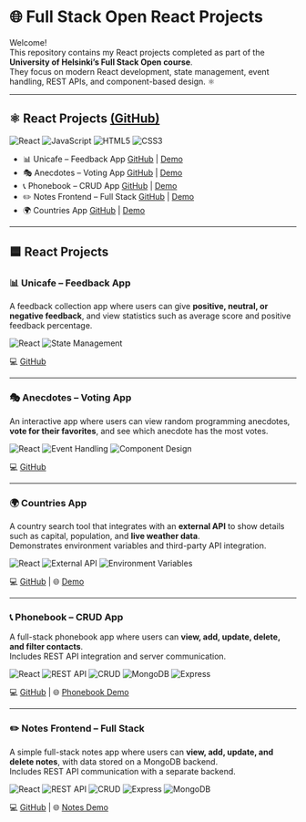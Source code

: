 # 🌐 Full Stack Open React Projects

Welcome!  
This repository contains my React projects completed as part of the **University of Helsinki’s Full Stack Open course**.  
They focus on modern React development, state management, event handling, REST APIs, and component-based design. ⚛️

---

## ⚛️ React Projects [(GitHub)](https://github.com/Nyukaa/React)

![React](https://img.shields.io/badge/React-20232A?style=for-the-badge&logo=react&logoColor=61DAFB)
![JavaScript](https://img.shields.io/badge/JavaScript-F7DF1E?style=for-the-badge&logo=javascript&logoColor=black)
![HTML5](https://img.shields.io/badge/HTML5-E34F26?style=for-the-badge&logo=html5&logoColor=white)
![CSS3](https://img.shields.io/badge/CSS3-1572B6?style=for-the-badge&logo=css3&logoColor=white)

- 📊 Unicafe – Feedback App [GitHub](https://github.com/Nyukaa/BCNew/blob/main/React/02-soveltavat-tehtavat/ex11/README.md) | [Demo](https://nyukaa.github.io/BCNew/Unicafe/)
- 🎭 Anecdotes – Voting App [GitHub](https://github.com/Nyukaa/BCNew/tree/main/React/02-soveltavat-tehtavat/ex14) | [Demo](https://nyukaa.github.io/BCNew/Anecdotes/)
- 📞 Phonebook – CRUD App [GitHub](https://github.com/Nyukaa/BCNew/tree/main/React/02-soveltavat-tehtavat/Phonebook_with_mongo) | [Demo](https://phonebook-with-mongo.onrender.com/)
- ✏️ Notes Frontend – Full Stack [GitHub](https://github.com/Nyukaa/BCNew/tree/main/React/01-oppimistehtavat/notes_mongo) | [Demo](https://notes-with-mongo.onrender.com/)
- 🌍 Countries App [GitHub](https://github.com/Nyukaa/BCNew/tree/main/React/02-soveltavat-tehtavat/ex2_20) | [Demo](https://nyukaa.github.io/BCNew/Countries/)

---

## 🟦 React Projects

### 📊 Unicafe – Feedback App

A feedback collection app where users can give **positive, neutral, or negative feedback**, and view statistics such as average score and positive feedback percentage.

![React](https://img.shields.io/badge/React-20232A?style=for-the-badge&logo=react&logoColor=61DAFB)
![State Management](https://img.shields.io/badge/State-Management-blue?style=for-the-badge)

💻 [GitHub](https://github.com/Nyukaa/BCNew/blob/main/React/02-soveltavat-tehtavat/ex11/README.md)

---

### 🎭 Anecdotes – Voting App

An interactive app where users can view random programming anecdotes, **vote for their favorites**, and see which anecdote has the most votes.

![React](https://img.shields.io/badge/React-20232A?style=for-the-badge&logo=react&logoColor=61DAFB)
![Event Handling](https://img.shields.io/badge/Event-Handling-orange?style=for-the-badge)
![Component Design](https://img.shields.io/badge/Component-Design-lightgrey?style=for-the-badge)

💻 [GitHub](https://github.com/Nyukaa/BCNew/tree/main/React/02-soveltavat-tehtavat/ex14)

---

### 🌍 Countries App

A country search tool that integrates with an **external API** to show details such as capital, population, and **live weather data**.  
Demonstrates environment variables and third-party API integration.

![React](https://img.shields.io/badge/React-20232A?style=for-the-badge&logo=react&logoColor=61DAFB)
![External API](https://img.shields.io/badge/External-API-yellow?style=for-the-badge)
![Environment Variables](https://img.shields.io/badge/Env-Variables-lightblue?style=for-the-badge)

💻 [GitHub](https://github.com/Nyukaa/BCNew/tree/main/React/02-soveltavat-tehtavat/ex2_20) | 🌐 [Demo](https://nyukaa.github.io/BCNew/Countries/)

---

### 📞 Phonebook – CRUD App

A full-stack phonebook app where users can **view, add, update, delete, and filter contacts**.  
Includes REST API integration and server communication.

![React](https://img.shields.io/badge/React-20232A?style=for-the-badge&logo=react&logoColor=61DAFB)
![REST API](https://img.shields.io/badge/REST-API-green?style=for-the-badge)
![CRUD](https://img.shields.io/badge/CRUD-Operations-blueviolet?style=for-the-badge)
![MongoDB](https://img.shields.io/badge/MongoDB-47A248?style=for-the-badge&logo=mongodb&logoColor=white)
![Express](https://img.shields.io/badge/Express.js-000000?style=for-the-badge&logo=express&logoColor=white)

💻 [GitHub](https://github.com/Nyukaa/BCNew/tree/main/React/02-soveltavat-tehtavat/Phonebook_with_mongo) | 🌐 [Phonebook Demo](https://phonebook-with-mongo.onrender.com/)

---

### ✏️ Notes Frontend – Full Stack

A simple full-stack notes app where users can **view, add, update, and delete notes**, with data stored on a MongoDB backend.  
Includes REST API communication with a separate backend.

![React](https://img.shields.io/badge/React-20232A?style=for-the-badge&logo=react&logoColor=61DAFB)
![REST API](https://img.shields.io/badge/REST-API-green?style=for-the-badge)
![CRUD](https://img.shields.io/badge/CRUD-Operations-blueviolet?style=for-the-badge)
![Express](https://img.shields.io/badge/Express.js-000000?style=for-the-badge&logo=express&logoColor=white)
![MongoDB](https://img.shields.io/badge/MongoDB-47A248?style=for-the-badge&logo=mongodb&logoColor=white)

💻 [GitHub](https://github.com/Nyukaa/BCNew/tree/main/React/01-oppimistehtavat/notes_mongo) | 🌐 [Notes Demo](https://notes-with-mongo.onrender.com)

